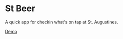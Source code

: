 
# St Beer

A quick app for checkin what's on tap at St. Augustines.

[Demo](http://canuckistani.github.com/st-beer/)